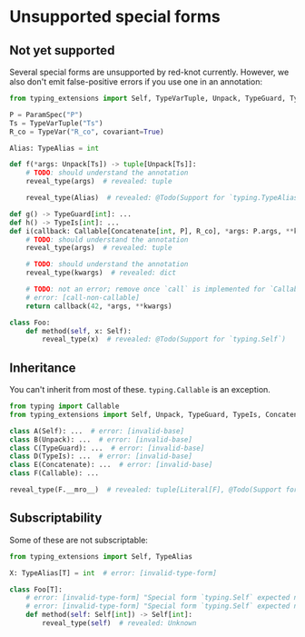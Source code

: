 # Unsupported special forms

## Not yet supported

Several special forms are unsupported by red-knot currently. However, we also don't emit
false-positive errors if you use one in an annotation:

```py
from typing_extensions import Self, TypeVarTuple, Unpack, TypeGuard, TypeIs, Concatenate, ParamSpec, TypeAlias, Callable, TypeVar

P = ParamSpec("P")
Ts = TypeVarTuple("Ts")
R_co = TypeVar("R_co", covariant=True)

Alias: TypeAlias = int

def f(*args: Unpack[Ts]) -> tuple[Unpack[Ts]]:
    # TODO: should understand the annotation
    reveal_type(args)  # revealed: tuple

    reveal_type(Alias)  # revealed: @Todo(Support for `typing.TypeAlias`)

def g() -> TypeGuard[int]: ...
def h() -> TypeIs[int]: ...
def i(callback: Callable[Concatenate[int, P], R_co], *args: P.args, **kwargs: P.kwargs) -> R_co:
    # TODO: should understand the annotation
    reveal_type(args)  # revealed: tuple

    # TODO: should understand the annotation
    reveal_type(kwargs)  # revealed: dict

    # TODO: not an error; remove once `call` is implemented for `Callable`
    # error: [call-non-callable]
    return callback(42, *args, **kwargs)

class Foo:
    def method(self, x: Self):
        reveal_type(x)  # revealed: @Todo(Support for `typing.Self`)
```

## Inheritance

You can't inherit from most of these. `typing.Callable` is an exception.

```py
from typing import Callable
from typing_extensions import Self, Unpack, TypeGuard, TypeIs, Concatenate

class A(Self): ...  # error: [invalid-base]
class B(Unpack): ...  # error: [invalid-base]
class C(TypeGuard): ...  # error: [invalid-base]
class D(TypeIs): ...  # error: [invalid-base]
class E(Concatenate): ...  # error: [invalid-base]
class F(Callable): ...

reveal_type(F.__mro__)  # revealed: tuple[Literal[F], @Todo(Support for Callable as a base class), Literal[object]]
```

## Subscriptability

Some of these are not subscriptable:

```py
from typing_extensions import Self, TypeAlias

X: TypeAlias[T] = int  # error: [invalid-type-form]

class Foo[T]:
    # error: [invalid-type-form] "Special form `typing.Self` expected no type parameter"
    # error: [invalid-type-form] "Special form `typing.Self` expected no type parameter"
    def method(self: Self[int]) -> Self[int]:
        reveal_type(self)  # revealed: Unknown
```

